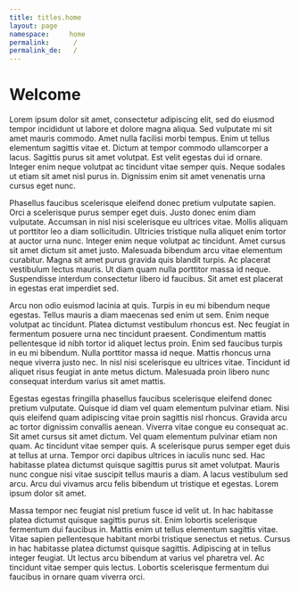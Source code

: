 ```yaml
---
title: titles.home
layout: page
namespace:     home
permalink:      /
permalink_de:   /
---
```


# Welcome
Lorem ipsum dolor sit amet, consectetur adipiscing elit, sed do eiusmod tempor incididunt ut labore et dolore magna aliqua. Sed vulputate mi sit amet mauris commodo. Amet nulla facilisi morbi tempus. Enim ut tellus elementum sagittis vitae et. Dictum at tempor commodo ullamcorper a lacus. Sagittis purus sit amet volutpat. Est velit egestas dui id ornare. Integer enim neque volutpat ac tincidunt vitae semper quis. Neque sodales ut etiam sit amet nisl purus in. Dignissim enim sit amet venenatis urna cursus eget nunc.

Phasellus faucibus scelerisque eleifend donec pretium vulputate sapien. Orci a scelerisque purus semper eget duis. Justo donec enim diam vulputate. Accumsan in nisl nisi scelerisque eu ultrices vitae. Mollis aliquam ut porttitor leo a diam sollicitudin. Ultricies tristique nulla aliquet enim tortor at auctor urna nunc. Integer enim neque volutpat ac tincidunt. Amet cursus sit amet dictum sit amet justo. Malesuada bibendum arcu vitae elementum curabitur. Magna sit amet purus gravida quis blandit turpis. Ac placerat vestibulum lectus mauris. Ut diam quam nulla porttitor massa id neque. Suspendisse interdum consectetur libero id faucibus. Sit amet est placerat in egestas erat imperdiet sed.

Arcu non odio euismod lacinia at quis. Turpis in eu mi bibendum neque egestas. Tellus mauris a diam maecenas sed enim ut sem. Enim neque volutpat ac tincidunt. Platea dictumst vestibulum rhoncus est. Nec feugiat in fermentum posuere urna nec tincidunt praesent. Condimentum mattis pellentesque id nibh tortor id aliquet lectus proin. Enim sed faucibus turpis in eu mi bibendum. Nulla porttitor massa id neque. Mattis rhoncus urna neque viverra justo nec. In nisl nisi scelerisque eu ultrices vitae. Tincidunt id aliquet risus feugiat in ante metus dictum. Malesuada proin libero nunc consequat interdum varius sit amet mattis.

Egestas egestas fringilla phasellus faucibus scelerisque eleifend donec pretium vulputate. Quisque id diam vel quam elementum pulvinar etiam. Nisi quis eleifend quam adipiscing vitae proin sagittis nisl rhoncus. Gravida arcu ac tortor dignissim convallis aenean. Viverra vitae congue eu consequat ac. Sit amet cursus sit amet dictum. Vel quam elementum pulvinar etiam non quam. Ac tincidunt vitae semper quis. A scelerisque purus semper eget duis at tellus at urna. Tempor orci dapibus ultrices in iaculis nunc sed. Hac habitasse platea dictumst quisque sagittis purus sit amet volutpat. Mauris nunc congue nisi vitae suscipit tellus mauris a diam. A lacus vestibulum sed arcu. Arcu dui vivamus arcu felis bibendum ut tristique et egestas. Lorem ipsum dolor sit amet.

Massa tempor nec feugiat nisl pretium fusce id velit ut. In hac habitasse platea dictumst quisque sagittis purus sit. Enim lobortis scelerisque fermentum dui faucibus in. Mattis enim ut tellus elementum sagittis vitae. Vitae sapien pellentesque habitant morbi tristique senectus et netus. Cursus in hac habitasse platea dictumst quisque sagittis. Adipiscing at in tellus integer feugiat. Ut lectus arcu bibendum at varius vel pharetra vel. Ac tincidunt vitae semper quis lectus. Lobortis scelerisque fermentum dui faucibus in ornare quam viverra orci.
